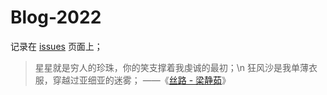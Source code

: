 # Blog-2022

记录在 [issues](https://github.com/ninohwang/Blog-2022/issues) 页面上；

> 星星就是穷人的珍珠，你的笑支撑着我虔诚的最初；\n
狂风沙是我单薄衣服，穿越过亚细亚的迷雾；
——《[丝路 - 梁静茹](https://www.bilibili.com/video/BV13v411e764)》
